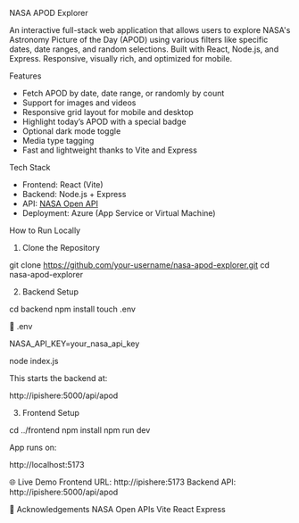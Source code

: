 NASA APOD Explorer

An interactive full-stack web application that allows users to explore NASA's Astronomy Picture of the Day (APOD) using various filters like specific dates, date ranges, and random selections. Built with React, Node.js, and Express. Responsive, visually rich, and optimized for mobile.

Features

- Fetch APOD by date, date range, or randomly by count
- Support for images and videos
- Responsive grid layout for mobile and desktop
- Highlight today’s APOD with a special badge
- Optional dark mode toggle
- Media type tagging
- Fast and lightweight thanks to Vite and Express

Tech Stack

- Frontend: React (Vite)
- Backend: Node.js + Express
- API: [NASA Open API](https://api.nasa.gov/)
- Deployment: Azure (App Service or Virtual Machine)

How to Run Locally

1. Clone the Repository

git clone https://github.com/your-username/nasa-apod-explorer.git
cd nasa-apod-explorer

2. Backend Setup

cd backend
npm install
touch .env

🔑 .env

NASA_API_KEY=your_nasa_api_key

node index.js

This starts the backend at:

http://ipishere:5000/api/apod

3. Frontend Setup

cd ../frontend
npm install
npm run dev

App runs on:

http://localhost:5173

🌐 Live Demo
Frontend URL: http://ipishere:5173
Backend API: http://ipishere:5000/api/apod

🤝 Acknowledgements
NASA Open APIs
Vite
React
Express
